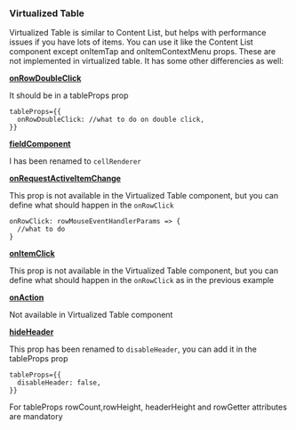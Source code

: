 ### Virtualized Table

Virtualized Table is similar to Content List, but helps with performance issues if you have lots of items.
You can use it like the Content List component except onItemTap and onItemContextMenu props. These are not implemented in virtualized table.
It has some other differencies as well:

<b><u>onRowDoubleClick</u></b>

It should be in a tableProps prop

```tsx
tableProps={{
  onRowDoubleClick: //what to do on double click,
}}
```

<b><u>fieldComponent</u></b>

I has been renamed to `cellRenderer`

<b><u>onRequestActiveItemChange</u></b>

This prop is not available in the Virtualized Table component, but you can define what should happen in the `onRowClick`

```tsx
onRowClick: rowMouseEventHandlerParams => {
  //what to do
}
```

<b><u>onItemClick</u></b>

This prop is not available in the Virtualized Table component, but you can define what should happen in the `onRowClick` as in the previous example

<b><u>onAction</u></b>

Not available in Virtualized Table component

<b><u>hideHeader</u></b>

This prop has been renamed to `disableHeader`, you can add it in the tableProps prop

```tsx
tableProps={{
  disableHeader: false,
}}
```

For tableProps rowCount,rowHeight, headerHeight and rowGetter attributes are mandatory
